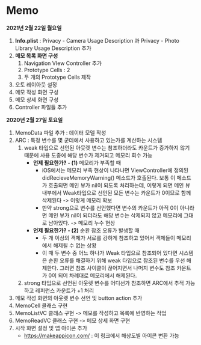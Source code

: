 # Memo

**2021년 2월 22일 월요일**

1. **Info.plist** : Privacy - Camera Usage Description 과 Privacy - Photo Library Usage Description 추가
2. **메모 목록 화면 구성** 
   1. Navigation VIew Controller 추가
   2. Prototype Cells : 2
   3. 두 개의 Prototype Cells 제작
3. 오토 레이아웃 설정
4. 메모 작성 화면 구성
5. 메모 상세 화면 구성
6. Controller 파일들 추가

**2020년 2월 27일 토요일**

1. MemoData 파일 추가 : 데이터 모델 작성
2. ARC : 특정 변수를 몇 군데에서 사용하고 있는가를 계산하는 시스템
   1. weak 타입으로 선언된 아웃렛 변수는 참조하더라도 카운트가 증가하지 않기 때문에 사용 도중에 해당 변수가 제거되고 메모리 회수 가능
      - **언제 필요한가? - (1)** 메모리가 부족할 때
        - iOS에서는 메모리 부족 현상이 나타나면 ViewController에 정의된 didRecieveMemoryWarning() 메소드가 호출된다. 보통 이 메소드가 호출되면 메인 뷰가 nil이 되도록 처리하는데, 이렇게 되면 메인 뷰 내부에서 Weak타입으로 선언된 모든 변수는 카운트가 0이므로 함께 삭제된다 -> 이렇게 메모리 확보
        - 만약 strong으로 변수를 선언했다면 변수의 카운트가 아직 0이 아니라면 메인 뷰가 nil이 되더라도 해당 변수는 삭제되지 않고 메모리에 그대로 남아있다. -> 메모리 누수 현상
      - **언제 필요한가? - (2)** 순환 참조 오류가 발생할 때
        - 두 개 이상의 객체가 서로를 강하게 참조하고 있어서 객체들이 메모리에서 해제될 수 없는 상황
        - 이 때 두 변수 중 어느 하나가 Weak 타입으로 참조되어 있다면 시스템은 순환 오류를 해결하기 위해 weak 타입으로 참조된 변수를 우선 해제한다. 그러면 참조 사이클이 끊어지면서 나머지 변수도 참조 카운트가 0이 되어 차례대로 메모리에서 해제된다.
   2. strong 타입으로 선언된 아웃렛 변수를 어디선가 참조하면 ARC에서 추적 가능하고 레퍼런스 카운트가 +1 처리
3. 메모 작성 화면의 아웃렛 변수 선언 및 button action 추가
4. MemoCell 클래스 구현
5. MemoListVC 클래스 구현 -> 메모를 작성하고 목록에 반영하는 작업
6. MemoReadVC 클래스 구현 -> 메모 상세 화면 구현
7. 시작 화면 설정 및 앱 아이콘 추가
   - https://makeappicon.com/ : 이 링크에서 해상도별 아이콘 변환 가능



